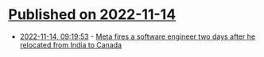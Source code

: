 # [Published on 2022-11-14](index.md)

* [2022-11-14, 09:19:53](https://news.ycombinator.com/item?id=33591755) - [Meta fires a software engineer two days after he relocated from India to Canada](https://www.businessinsider.com/meta-employee-fired-two-days-after-moving-to-canada-post-2022-11)

